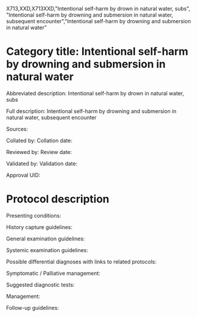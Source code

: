 X713,XXD,X713XXD,"Intentional self-harm by drown in natural water, subs", "Intentional self-harm by drowning and submersion in natural water, subsequent encounter","Intentional self-harm by drowning and submersion in natural water"
# Category title: Intentional self-harm by drowning and submersion in natural water

Abbreviated description: Intentional self-harm by drown in natural water, subs

Full description: Intentional self-harm by drowning and submersion in natural water, subsequent encounter

Sources:

Collated by:
Collation date:

Reviewed by:
Review date:

Validated by:
Validation date:

Approval UID:

# Protocol description

Presenting conditions:

History capture guidelines:

General examination guidelines:

Systemic examination guidelines:

Possible differential diagnoses with links to related protocols:

Symptomatic / Palliative management:

Suggested diagnostic tests:

Management:

Follow-up guidelines:
